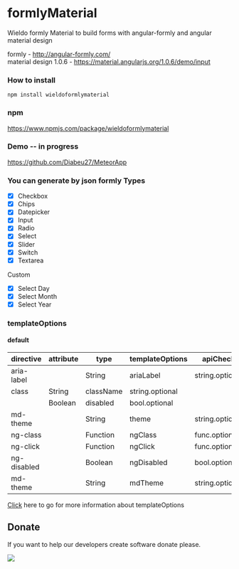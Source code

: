 # formlyMaterial
Wieldo formly Material to build forms with angular-formly and angular material design

formly - http://angular-formly.com/  
material design 1.0.6 - https://material.angularjs.org/1.0.6/demo/input

### How to install
```
npm install wieldoformlymaterial
```

### npm
https://www.npmjs.com/package/wieldoformlymaterial


### Demo -- in progress
https://github.com/Diabeu27/MeteorApp

### You can generate by json formly Types
- [x] Checkbox
- [x] Chips
- [x] Datepicker
- [x] Input
- [x] Radio
- [x] Select
- [x] Slider
- [x] Switch
- [x] Textarea

Custom
- [x] Select Day
- [x] Select Month
- [x] Select Year

### templateOptions
#### default  

directive | attribute | type | templateOptions | apiCheck
--------- | --------- | ---- |---------------- | --------
aria-label || String | ariaLabel | string.optional
|class | String |className | string.optional
|| Boolean | disabled | bool.optional
md-theme || String | theme | string.optional
ng-class || Function | ngClass | func.optional
ng-click || Function | ngClick | func.optional
ng-disabled || Boolean | ngDisabled | bool.optional
md-theme || String | mdTheme | string.optional

[Click](https://github.com/wieldo/formlyMaterial/blob/master/HELP.md) here to go for more information about templateOptions

## Donate
If you want to help our developers create software donate please.  

[![](https://www.paypalobjects.com/en_US/i/btn/btn_donateCC_LG.gif)](https://www.paypal.com/cgi-bin/webscr?cmd=_s-xclick&hosted_button_id=V98VLPSG6NQA6)
